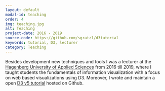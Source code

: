 ```yaml
---
layout: default
modal-id: teaching
order: 4
img: teaching.jpg
alt: Teaching
project-date: 2016 - 2019
source-code: https://github.com/sgratzl/d3tutorial
keywords: tutorial, D3, lecturer
category: Teaching
---
```


Besides development new techniques and tools I was a lecturer at the [Hagenberg University of Applied Sciences](https://www.fh-ooe.at/campus-hagenberg/) from 2016 till 2019, where I taught students the fundamentals of information visualization with a focus on web based visualizations using D3. Moreover, I wrote and maintain a open [D3 v5 tutorial](https://github.com/sgratzl/d3tutorial) hosted on Github.
